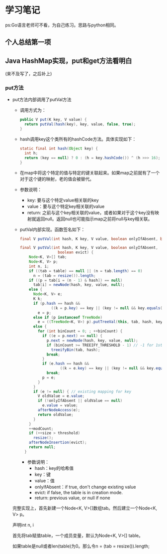 # 学习笔记

ps:Go语言老师可不看，为自己练习。思路与python相同。

## 个人总结第一项
## Java HashMap实现，put和get方法看明白

(来不及写了，之后补上)

### put方法

- put方法内部调用了putVal方法

  - 调用方式为：

    ```java
    public V put(K key, V value) {
      return putVal(hash(key), key, value, false, true);
    }
    ```

  - hash调用key这个类所有的hashCode方法。具体实现如下：

    ```java
    static final int hash(Object key) {
      int h;
      return (key == null) ? 0 : (h = key.hashCode()) ^ (h >>> 16);
    }
    ```

  - 在map中将这个特定的值与特定的键关联起来。如果map之前就有了一个对于这个键的映射，老的值会被替代。

  - 参数说明：

    - key: 要与这个特定value相关联的key
    - value：要与这个特定key相关联的value
    - return: 之前与这个key相关联的value，或者如果对于这个key没有映射就返回null。返回null也可能指示map之前将null与key相关联。

  - putVal内部实现。函数签名如下：

    ```java
    final V putVal(int hash, K key, V value, boolean onlyIfAbsent, boolean evict)
    ```

    ```java
    final V putVal(int hash, K key, V value, boolean onlyIfAbsent,
                     boolean evict) {
        Node<K, V>[] tab;
        Node<K, V> p;
        int n, i;
        if ((tab = table) == null || (n = tab.length) == 0)
          n = (tab = resize()).length;
        if ((p = tab[i = (n - 1) & hash]) == null)
          tab[i] = newNode(hash, key, value, null);
        else {
          Node<K, V> e;
          K k;
          if (p.hash == hash &&
                  ((k = p.key) == key || (key != null && key.equals(k))))
            e = p;
          else if (p instanceof TreeNode)
            e = ((TreeNode<K, V>) p).putTreeVal(this, tab, hash, key, value);
          else {
            for (int binCount = 0; ; ++binCount) {
              if ((e = p.next) == null) {
                p.next = newNode(hash, key, value, null);
                if (binCount >= TREEIFY_THRESHOLD - 1) // -1 for 1st
                  treeifyBin(tab, hash);
                break;
              }
              if (e.hash == hash &&
                      ((k = e.key) == key || (key != null && key.equals(k))))
                break;
              p = e;
            }
          }
          if (e != null) { // existing mapping for key
            V oldValue = e.value;
            if (!onlyIfAbsent || oldValue == null)
              e.value = value;
            afterNodeAccess(e);
            return oldValue;
          }
        }
        ++modCount;
        if (++size > threshold)
          resize();
        afterNodeInsertion(evict);
        return null;
      }
    ```
    - 参数说明：
      - hash：key的哈希值
      - key：键
      - value：值
      - onlyIfAbsent：if true, don't change existing value
      - evict: if false, the table is in creation mode.
      - return: previous value, or null if none

  完整实现上，首先新建一个Node<K, V>[]数组tab。然后建立一个Node<K, V> p。
  
  声明int n, i
  
  首先将tab赋值table，一个成员变量，默认为Node<K, V>[] table。
  
  如果table是null或者len(table)为0。那么令n = (tab = resize()).length;


